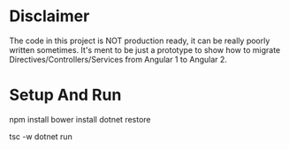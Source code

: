 # Disclaimer

The code in this project is NOT production ready, it can be really poorly written sometimes.
It's ment to be just a prototype to show how to migrate Directives/Controllers/Services from
Angular 1 to Angular 2.

# Setup And Run

npm install
bower install
dotnet restore

tsc -w
dotnet run

